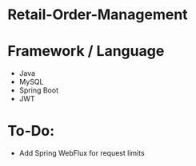 # Retail-Order-Management
# Framework / Language
- Java
- MySQL
- Spring Boot
- JWT
# To-Do:
- Add Spring WebFlux for request limits
